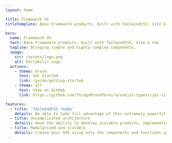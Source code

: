 ```yaml
---
layout: home

title: Framework UI
titleTemplate: Base Framework products, built with TailwindCSS, Vite & Vue

hero:
  name: Framework UI
  text: Base Framework products, built with TailwindCSS, Vite & Vue
  tagline: Bringing simple and highly complex components.
  image:
    src: /assets/logo.png
    alt: Portabilis Logo
  actions:
    - theme: brand
      text: Get Started
      link: /guide/getting-started
    - theme: alt
      text: View on GitHub
      link: https://github.com/ThiagoBrunoPereira/vuejs3-typescript-vite

features:
  - title: 'TailwindCSS ready'
    details: Be able to take full advantage of this extremely powerful and flexible CSS framework.
  - title: Uncomplicated architecture
    details: Have the ability to develop scalable products, implementing in a simple and objective way.
  - title: Modularized and scalable
    details: Create your SPA using only the components and functions you need, reducing the size of the final build.
---
```

